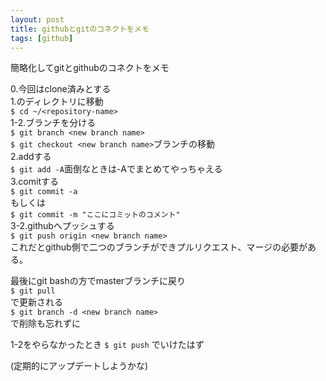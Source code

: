 ```yaml
---
layout: post
title: githubとgitのコネクトをメモ
tags: [github]
---
```


簡略化してgitとgithubのコネクトをメモ

0.今回はclone済みとする  
1.<repository-name>のディレクトリに移動  
`$ cd ~/<repository-name>`  
1-2.ブランチを分ける  
`$ git branch <new branch name>`  
`$ git checkout <new branch name>`ブランチの移動  
2.addする  
`$ git add -A`面倒なときは-Aでまとめてやっちゃえる  
3.comitする  
`$ git commit -a`  
もしくは  
`$ git commit -m "ここにコミットのコメント"`  
3-2.githubへプッシュする  
`$ git push origin <new branch name>`  
これだとgithub側で二つのブランチができプルリクエスト、マージの必要がある。  

最後にgit bashの方でmasterブランチに戻り  
`$ git pull`  
で更新される  
`$ git branch -d <new branch name>`  
で削除も忘れずに  

1-2をやらなかったとき
`$ git push`
でいけたはず

(定期的にアップデートしようかな)
